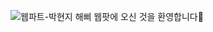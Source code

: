 ![웹파트-박현지](https://user-images.githubusercontent.com/79238676/227774768-e44fc0eb-2905-4cb9-af83-dbbe5780a81b.png)
해삐 웹팟에 오신 것을 환영합니다🌼
